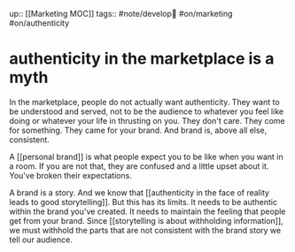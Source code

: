 up:: [[Marketing MOC]]
tags:: #note/develop🍃  #on/marketing #on/authenticity

# authenticity in the marketplace is a myth

In the marketplace, people do not actually want authenticity. They want to be understood and served, not to be the audience to whatever you feel like doing or whatever your life in thrusting on you. They don't care. They come for something. They came for your brand. And brand is, above all else, consistent. 

A [[personal brand]] is what people expect you to be like when you want in a room. If you are not that, they are confused and a little upset about it. You've broken their expectations.

A brand is a story. And we know that [[authenticity in the face of reality leads to good storytelling]]. But this has its limits. It needs to be authentic within the brand you've created. It needs to maintain the feeling that people get from your brand. Since [[storytelling is about withholding information]], we must withhold the parts that are not consistent with the brand story we tell our audience.

